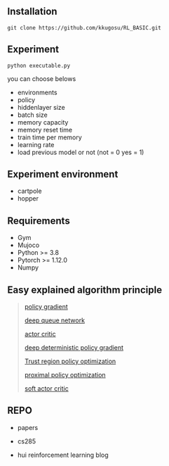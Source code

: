 ## Installation
```
git clone https://github.com/kkugosu/RL_BASIC.git
```
## Experiment
```
python executable.py
```
you can choose belows
* environments 
* policy 
* hiddenlayer size
* batch size
* memory capacity
* memory reset time
* train time per memory
* learning rate
* load previous model or not (not = 0 yes = 1)


## Experiment environment

* cartpole
* hopper


## Requirements

* Gym
* Mujoco
* Python >= 3.8 
* Pytorch >= 1.12.0
* Numpy


## Easy explained algorithm principle

> [policy gradient](https://github.com/kkugosu/RL_BASIC/blob/master/docs/pg.md)
>
> [deep queue network](https://github.com/kkugosu/RL_BASIC/blob/master/docs/dqn.md)
>
> [actor critic](https://github.com/kkugosu/RL_BASIC/blob/master/docs/ac.md)
>
> [deep deterministic policy gradient](https://github.com/kkugosu/RL_BASIC/blob/master/docs/ddpg.md)
>
> [Trust region policy optimization](https://github.com/kkugosu/RL_BASIC/blob/master/docs/trpo.md)
>
> [proximal policy optimization](https://github.com/kkugosu/RL_BASIC/blob/master/docs/ppo.md)
>
> [soft actor critic](https://github.com/kkugosu/RL_BASIC/blob/master/docs/sac.md)

## REPO

* papers

* cs285

* hui reinforcement learning blog

